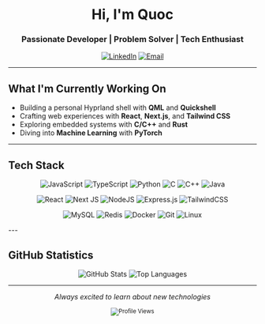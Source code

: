 <div align="center">

# Hi, I'm Quoc

### Passionate Developer | Problem Solver | Tech Enthusiast

[![LinkedIn](https://img.shields.io/badge/LinkedIn-%230077B5.svg?style=flat&logo=linkedin&logoColor=white)](https://linkedin.com/in/quoc-huy-pham-912b26272/)
[![Email](https://img.shields.io/badge/Email-D14836?style=flat&logo=gmail&logoColor=white)](mailto:danielpham13092002@gmail.com)

</div>

---

## What I'm Currently Working On

- Building a personal Hyprland shell with **QML** and **Quickshell**
- Crafting web experiences with **React**, **Next.js**, and **Tailwind CSS**
- Exploring embedded systems with **C/C++** and **Rust**
- Diving into **Machine Learning** with **PyTorch**

---

## Tech Stack

<div align="center">

![JavaScript](https://img.shields.io/badge/JavaScript-%23323330.svg?style=flat&logo=javascript&logoColor=%23F7DF1E)
![TypeScript](https://img.shields.io/badge/TypeScript-%23007ACC.svg?style=flat&logo=typescript&logoColor=white)
![Python](https://img.shields.io/badge/Python-3670A0?style=flat&logo=python&logoColor=ffdd54)
![C](https://img.shields.io/badge/C-%2300599C.svg?style=flat&logo=c&logoColor=white)
![C++](https://img.shields.io/badge/C++-%2300599C.svg?style=flat&logo=c%2B%2B&logoColor=white)
![Java](https://img.shields.io/badge/Java-%23ED8B00.svg?style=flat&logo=openjdk&logoColor=white)

![React](https://img.shields.io/badge/React-%2320232a.svg?style=flat&logo=react&logoColor=%2361DAFB)
![Next JS](https://img.shields.io/badge/Next.js-black?style=flat&logo=next.js&logoColor=white)
![NodeJS](https://img.shields.io/badge/Node.js-6DA55F?style=flat&logo=node.js&logoColor=white)
![Express.js](https://img.shields.io/badge/Express.js-%23404d59.svg?style=flat&logo=express&logoColor=%2361DAFB)
![TailwindCSS](https://img.shields.io/badge/Tailwind-%2338B2AC.svg?style=flat&logo=tailwind-css&logoColor=white)

![MySQL](https://img.shields.io/badge/MySQL-%2300758F.svg?style=flat&logo=mysql&logoColor=white)
![Redis](https://img.shields.io/badge/Redis-%23DD0031.svg?style=flat&logo=redis&logoColor=white)
![Docker](https://img.shields.io/badge/Docker-%230db7ed.svg?style=flat&logo=docker&logoColor=white)
![Git](https://img.shields.io/badge/Git-%23F05033.svg?style=flat&logo=git&logoColor=white)
![Linux](https://img.shields.io/badge/Linux-FCC624?style=flat&logo=linux&logoColor=black)

</div>
---

## GitHub Statistics

<div align="center">

<img src="https://github-readme-stats.vercel.app/api?username=fozzyishere&show_icons=true&theme=transparent&hide_border=true&include_all_commits=true&count_private=true" alt="GitHub Stats" />

<img src="https://github-readme-stats.vercel.app/api/top-langs/?username=fozzyishere&theme=transparent&hide_border=true&include_all_commits=true&count_private=true&layout=compact" alt="Top Languages" />

</div>

---

<div align="center">
  
*Always excited to learn about new technologies*

<sub>![Profile Views](https://komarev.com/ghpvc/?username=fozzyishere&color=blue&style=flat)</sub>

</div>
